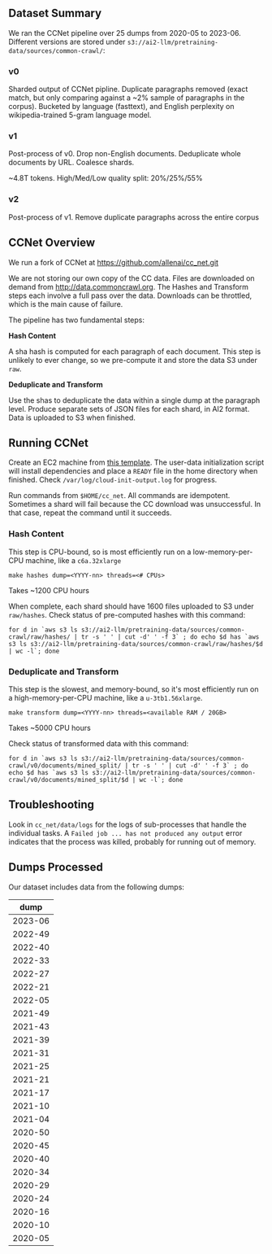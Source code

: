 ## Dataset Summary

We ran the CCNet pipeline over 25 dumps from 2020-05 to 2023-06.  Different versions are stored under `s3://ai2-llm/pretraining-data/sources/common-crawl/`:

### v0

Sharded output of CCNet pipline. Duplicate paragraphs removed (exact match, but only comparing against a ~2% sample of paragraphs in the corpus). Bucketed by language (fasttext), and English perplexity on wikipedia-trained 5-gram language model.

### v1

Post-process of v0. Drop non-English documents. Deduplicate whole documents by URL. Coalesce shards.

~4.8T tokens. High/Med/Low quality split: 20%/25%/55%

### v2

Post-process of v1. Remove duplicate paragraphs across the entire corpus

## CCNet Overview

We run a fork of CCNet at https://github.com/allenai/cc_net.git

We are not storing our own copy of the CC data. Files are downloaded on demand from http://data.commoncrawl.org. The Hashes and Transform steps each involve a full pass over the data. Downloads can be throttled, which is the main cause of failure.

The pipeline has two fundamental steps:

**Hash Content**

A sha hash is computed for each paragraph of each document.
This step is unlikely to ever change, so we pre-compute it and store the data S3 under `raw`.

**Deduplicate and Transform**

Use the shas to deduplicate the data within a single dump at the paragraph level. Produce separate sets of JSON files for each shard, in AI2 format.  Data is uploaded to S3 when finished.

## Running CCNet

Create an EC2 machine from [this template](https://us-east-1.console.aws.amazon.com/ec2/home?region=us-east-1#LaunchTemplateDetails:launchTemplateId=lt-0be9ec34ba9794d3e).
The user-data initialization script will install dependencies and place a `READY` file in the home directory when finished. Check `/var/log/cloud-init-output.log` for progress.

Run commands from `$HOME/cc_net`. All commands are idempotent. Sometimes a shard will fail because the CC download was unsuccessful. In that case, repeat the command until it succeeds.

### Hash Content

This step is CPU-bound, so is most efficiently run on a low-memory-per-CPU machine, like a `c6a.32xlarge`

```
make hashes dump=<YYYY-nn> threads=<# CPUs>

```
Takes ~1200 CPU hours

When complete, each shard should have 1600 files uploaded to S3 under `raw/hashes`. Check status of pre-computed hashes with this command:

```
for d in `aws s3 ls s3://ai2-llm/pretraining-data/sources/common-crawl/raw/hashes/ | tr -s ' ' | cut -d' ' -f 3` ; do echo $d has `aws s3 ls s3://ai2-llm/pretraining-data/sources/common-crawl/raw/hashes/$d | wc -l`; done
```

### Deduplicate and Transform

This step is the slowest, and memory-bound, so it's most efficiently run on a high-memory-per-CPU machine, like a `u-3tb1.56xlarge`.
```
make transform dump=<YYYY-nn> threads=<available RAM / 20GB>
```
Takes ~5000 CPU hours

Check status of transformed data with this command:
```
for d in `aws s3 ls s3://ai2-llm/pretraining-data/sources/common-crawl/v0/documents/mined_split/ | tr -s ' ' | cut -d' ' -f 3` ; do echo $d has `aws s3 ls s3://ai2-llm/pretraining-data/sources/common-crawl/v0/documents/mined_split/$d | wc -l`; done
```

## Troubleshooting

Look in `cc_net/data/logs` for the logs of sub-processes that handle the individual tasks. A `Failed job ... has not produced any output` error indicates that the process was killed, probably for running out of memory.

## Dumps Processed

Our dataset includes data from the following dumps:

| dump    |
|---------|
| 2023-06 |
| 2022-49 |
| 2022-40 |
| 2022-33 |
| 2022-27 |
| 2022-21 |
| 2022-05 |
| 2021-49 |
| 2021-43 |
| 2021-39 |
| 2021-31 |
| 2021-25 |
| 2021-21 |
| 2021-17 |
| 2021-10 |
| 2021-04 |
| 2020-50 |
| 2020-45 |
| 2020-40 |
| 2020-34 |
| 2020-29 |
| 2020-24 |
| 2020-16 |
| 2020-10 |
| 2020-05 |
